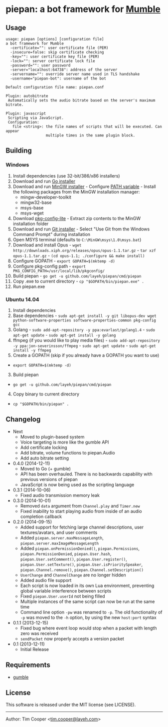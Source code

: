 # piepan: a bot framework for [Mumble](http://mumble.sourceforge.net/)

## Usage

    usage: piepan [options] [configuration file]
    a bot framework for Mumble
      -certificate="": user certificate file (PEM)
      -insecure=false: skip certificate checking
      -key="": user certificate key file (PEM)
      -lock="": server certificate lock file
      -password="": user password
      -server="localhost:64738": address of the server
      -servername="": override server name used in TLS handshake
      -username="piepan-bot": username of the bot

    Default configuration file name: piepan.conf

    Plugin: autobitrate
     Automatically sets the audio bitrate based on the server's maximum bitrate.

    Plugin: javascript
     Scripting via JavaScript.
     Configuration:
       file <string>: the file names of scripts that will be executed. Can appear
                      multiple times in the same plugin block.

## Building

### Windows

1. Install dependencies (use 32-bit/386/x86 installers)
  1. Download and run [Go installer](https://golang.org/dl/)
  2. Download and run [MinGW installer](http://www.mingw.org/)
    - Configure [PATH variable](http://www.mingw.org/wiki/getting_started#toc7)
    - Install the following packages from the MinGW installation manager:
      - mingw-developer-toolkit
      - mingw32-base
      - msys-base
      - msys-wget
  3. Download [pkg-config-lite](http://sourceforge.net/projects/pkgconfiglite/)
    - Extract zip contents to the MinGW installation folder
  4. Download and run [Git installer](http://git-scm.com/download/win)
    - Select "Use Git from the Windows Command Prompt" during installation
2. Open MSYS terminal (defaults to `C:\MinGW\msys\1.0\msys.bat`)
  1. Download and install Opus
    - `wget http://downloads.xiph.org/releases/opus/opus-1.1.tar.gz`
    - `tar xzf opus-1.1.tar.gz`
    - `(cd opus-1.1; ./configure && make install)`
  2. Configure GOPATH
    - `export GOPATH=$(mktemp -d)`
  3. Configure pkg-config path
    - `export PKG_CONFIG_PATH=/usr/local/lib/pkgconfig/`
  4. Build piepan
    - `go get -u github.com/layeh/piepan/cmd/piepan`
  5. Copy .exe to current directory
    - `cp "$GOPATH/bin/piepan.exe" .`
  6. Run piepan.exe

### Ubuntu 14.04

1. Install dependencies
  2. Base dependencies
    - `sudo apt-get install -y git libopus-dev wget python-software-properties software-properties-common pkg-config gcc`
  2. Golang
    - `sudo add-apt-repository -y ppa:evarlast/golang1.4`
    - `sudo apt-get update`
    - `sudo apt-get install -y golang`
  3. ffmpeg (if you would like to play media files)
    - `sudo add-apt-repository -y ppa:jon-severinsson/ffmpeg`
    - `sudo apt-get update`
    - `sudo apt-get install -y ffmpeg`
2. Create a GOPATH (skip if you already have a GOPATH you want to use)
  - `export GOPATH=$(mktemp -d)`
3. Build piepan
  - `go get -u github.com/layeh/piepan/cmd/piepan`
4. Copy binary to current directory
  - `cp "$GOPATH/bin/piepan" .`

## Changelog

- Next
    - Moved to plugin-based system
    - Voice targeting is more like the gumble API
    - Add certificate locking
    - Add bitrate, volume functions to piepan.Audio
    - Add auto bitrate setting
- 0.4.0 (2014-12-11)
    - Moved to Go (+ gumble)
    - API has been overhauled. There is no backwards capability with previous versions of piepan
    - JavaScript is now being used as the scripting language
- 0.3.1 (2014-10-06)
    - Fixed audio transmission memory leak
- 0.3.0 (2014-10-01)
    - Removed `data` argument from `Channel.play` and `Timer.new`
    - Fixed inability to start playing audio from inside of an audio completion callback
- 0.2.0 (2014-09-15)
    - Added support for fetching large channel descriptions, user textures/avatars, and user comments
    - Added `piepan.server.maxMessageLength`, `piepan.server.maxImageMessageLength`
    - Added `piepan.onPermissionDenied()`, `piepan.Permissions`, `piepan.PermissionDenied`, `piepan.User.hash`, `piepan.User.setComment()`, `piepan.User.register()`, `piepan.User.setTexture()`, `piepan.User.isPrioritySpeaker`, `piepan.Channel.remove()`, `piepan.Channel.setDescription()`
    - `UserChange` and `ChannelChange` are no longer hidden
    - Added audio file support
    - Each script is now loaded in its own Lua environment, preventing global variable interference between scripts
    - Fixed `piepan.User.userId` not being filled
    - Multiple instances of the same script can now be run at the same time
    - Command line option `-pw` was renamed to `-p`. The old functionality of `-p` was moved to the `-h` option, by using the new `host:port` syntax
- 0.1.1 (2013-12-15)
    - Fixed bug where event loop would stop when a packet with length zero was received
    - `sendPacket` now properly accepts a version packet
- 0.1 (2013-12-11)
    - Initial Release

## Requirements

- [gumble](https://github.com/bontibon/gumble/tree/master/gumble)

## License

This software is released under the MIT license (see LICENSE).

---

Author: Tim Cooper <<tim.cooper@layeh.com>>
